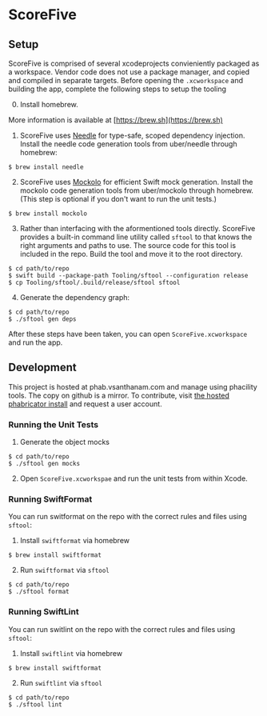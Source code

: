 #  ScoreFive

## Setup

ScoreFive is comprised of several xcodeprojects convieniently packaged as a workspace.
Vendor code does not use a package manager, and copied and compiled in separate targets.
Before opening the `.xcworkspace` and building the app, complete the following steps to setup the tooling

0. Install homebrew.

More information is available at [https://brew.sh](https://brew.sh)

1. ScoreFive uses [Needle](https://www.github.com/uber/needle) for type-safe, scoped dependency injection. Install the needle code generation tools from uber/needle through homebrew:

```
$ brew install needle
```

2. ScoreFive uses [Mockolo](https://www.github.com/uber/mockolo) for efficient Swift mock generation. Install the mockolo code generation tools from uber/mockolo through homebrew. (This step is optional if you don't want to run the unit tests.)

```
$ brew install mockolo
```

3. Rather than interfacing with the aformentioned tools directly. ScoreFive provides a built-in command line utility called `sftool` to that knows the right arguments and paths to use. The source code for this tool is included in the repo. Build the tool and move it to the root directory.

```
$ cd path/to/repo
$ swift build --package-path Tooling/sftool --configuration release
$ cp Tooling/sftool/.build/release/sftool sftool
```

4. Generate the dependency graph:

```
$ cd path/to/repo
$ ./sftool gen deps
```


After these steps have been taken, you can open `ScoreFive.xcworkspace` and run the app.

## Development

This project is hosted at phab.vsanthanam.com and manage using phacility tools. The copy on github is a mirror. To contribute, visit [the hosted phabricator install](https://phab.vsanthanam.com) and request a user account.

### Running the Unit Tests

1. Generate the object mocks 

```
$ cd path/to/repo
$ ./sftool gen mocks
```

2. Open `ScoreFive.xcworkspae` and run the unit tests from within Xcode.

### Running SwiftFormat

You can run switformat on the repo with the correct rules and files using `sftool`:

1. Install `swiftformat` via homebrew

```
$ brew install swiftformat
```

2. Run `swiftformat` via `sftool`

```
$ cd path/to/repo
$ ./sftool format
```

### Running SwiftLint

You can run switlint on the repo with the correct rules and files using `sftool`:

1. Install `swiftlint` via homebrew

```
$ brew install swiftformat
```

2. Run `swiftlint` via `sftool`


```
$ cd path/to/repo
$ ./sftool lint
```
